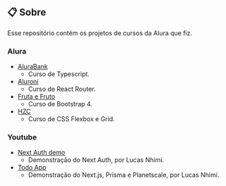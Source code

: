 ## :clipboard: Sobre

Esse repositório contém os projetos de cursos da Alura que fiz.

### Alura

- [AluraBank](/alura/alurabank)
  - Curso de Typescript.
- [Aluroni](/alura/aluroni)
  - Curso de React Router.
- [Fruta e Fruto](/alura/fruta-e-fruto)
  - Curso de Bootstrap 4.
- [HZC](/alura/HZC)
  - Curso de CSS Flexbox e Grid.

### Youtube

- [Next Auth demo](/youtube/next-auth-demo)
  - Demonstração do Next Auth, por Lucas Nhimi.
- [Todo App](/youtube/todo-app)
  - Demonstração do Next.js, Prisma e Planetscale, por Lucas Nhimi.